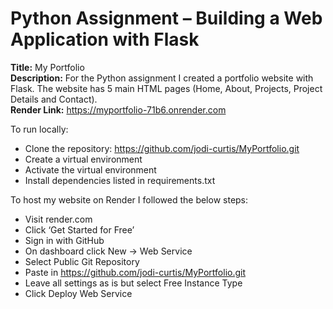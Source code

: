 # Python Assignment – Building a Web Application with Flask

**Title:** My Portfolio <br>
**Description:** For the Python assignment I created a portfolio website with Flask. The website has 5 main HTML pages (Home, About, Projects, Project Details and Contact). <br>
**Render Link:** https://myportfolio-71b6.onrender.com

To run locally:
-	Clone the repository: https://github.com/jodi-curtis/MyPortfolio.git
-	Create a virtual environment
-	Activate the virtual environment
-	Install dependencies listed in requirements.txt

To host my website on Render I followed the below steps:
-	Visit render.com
-	Click ‘Get Started for Free’
-	Sign in with GitHub
-	On dashboard click New -> Web Service
-	Select Public Git Repository
-	Paste in https://github.com/jodi-curtis/MyPortfolio.git
-	Leave all settings as is but select Free Instance Type
-	Click Deploy Web Service
